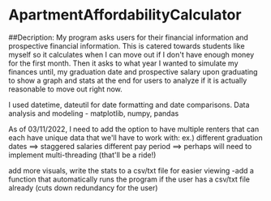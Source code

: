 # ApartmentAffordabilityCalculator

##Decription:
My program asks users for their financial information and prospective financial information.
This is catered towards students like myself so it calculates when I can move out if I don't have enough money for the first month.
Then it asks to what year I wanted to simulate my finances until, my graduation date and prospective salary upon graduating to show a graph and stats at the end for users to analyze if it is actually reasonable to move out right now.

I used datetime, dateutil for date formatting and date comparisons.
Data analysis and modeling - matplotlib, numpy, pandas

As of 03/11/2022,
I need to add the option to have multiple renters that can each have unique data that we'll have to work with:
ex.) different graduation dates ==> staggered salaries
     different pay period ==> perhaps will need to implement multi-threading (that'll be a ride!)
     
add more visuals, write the stats to a csv/txt file for easier viewing
-add a function that automatically runs the program if the user has a csv/txt file already (cuts down redundancy for the user)
